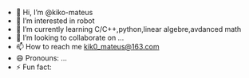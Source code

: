 - 👋 Hi, I’m @kiko-mateus
- 👀 I’m interested in robot
- 🌱 I’m currently learning  C/C++,python,linear algebre,avdanced math
- 💞️ I’m looking to collaborate on ...
- 📫 How to reach me kik0_mateus@163.com
- 😄 Pronouns: ...
- ⚡ Fun fact: 

<!---
kiko-mateus/kiko-mateus is a ✨ special ✨ repository because its `README.md` (this file) appears on your GitHub profile.
You can click the Preview link to take a look at your changes.
--->
